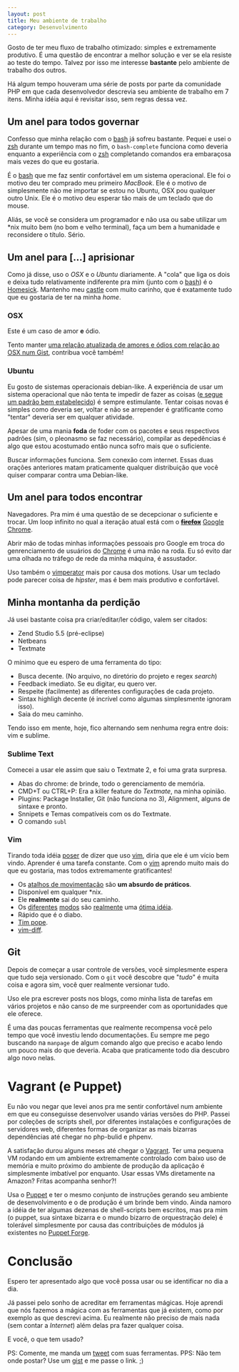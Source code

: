 ```yaml
---
layout: post
title: Meu ambiente de trabalho
category: Desenvolvimento
---
```


Gosto de ter meu fluxo de trabalho otimizado: simples e extremamente produtivo. É uma questão de encontrar a melhor solução e ver se ela resiste ao teste do tempo. Talvez por isso me interesse **bastante** pelo ambiente de trabalho dos outros.

Há algum tempo houveram uma série de posts por parte da comunidade PHP em que cada desenvolvedor descrevia seu ambiente de trabalho em 7 itens. Minha idéia aqui é revisitar isso, sem regras dessa vez.

## Um anel para todos governar

Confesso que minha relação com o [bash][] já sofreu bastante. Pequei e usei o [zsh][] durante um tempo mas no fim, o `bash-complete` funciona como deveria enquanto a experiência com o [zsh][] completando comandos era embaraçosa mais vezes do que eu gostaria.

É o [bash][] que me faz sentir confortável em um sistema operacional. Ele foi o motivo deu ter comprado meu primeiro *MacBook*. Ele é o motivo de simplesmente não me importar se estou no Ubuntu, OSX pou qualquer outro Unix. Ele é o motivo deu esperar tão mais de um teclado que do mouse. 

Aliás, se você se considera um programador e não usa ou sabe utilizar um \*nix muito bem (no bom e velho terminal), faça um bem a humanidade e reconsidere o título. Sério.

## Um anel para […] aprisionar

Como já disse, uso o *OSX* e o *Ubuntu* diariamente. A "cola" que liga os dois e deixa tudo relativamente indiferente pra mim (junto com o [bash][]) é o [Homesick](https://github.com/technicalpickles/homesick). Mantenho meu [castle](https://github.com/augustohp/warwick) com muito carinho, que é exatamente tudo que eu gostaria de ter na minha *home*.

### OSX

Este é um caso de amor **e** ódio. 

Tento manter [uma relação atualizada de amores e ódios com relação ao OSX num Gist](https://gist.github.com/augustohp/4000099), contribua você também!

### Ubuntu

Eu gosto de sistemas operacionais debian-like. A experiência de usar um sistema operacional que não tenta te impedir de fazer as coisas ([e segue um padrão bem estabelecido][debian-posix]) é sempre estimulante. Tentar coisas novas é simples como deveria ser, voltar e não se arrepender é gratificante como "tentar" deveria ser em qualquer atividade.

Apesar de uma mania **foda** de foder com os pacotes e seus respectivos padrões (sim, o pleonasmo se faz necessário), compilar as depedências é algo que estou acostumado então nunca sofro mais que o suficiente.

Buscar informações funciona. Sem conexão com internet. Essas duas orações anteriores matam praticamente qualquer distribuição que você quiser comparar contra uma Debian-like.

## Um anel para todos encontrar

Navegadores. Pra mim é uma questão de se decepcionar o suficiente e trocar. Um loop infinito no qual a iteração atual está com o ~~[**firefox**](https://getfirefox.com)~~ [Google Chrome](http://google.com/crome).

Abrir mão de todas minhas informações pessoais pro Google em troca do genrenciamento de usuários do [Chrome](https://google.com/chrome) é uma mão na roda. Eu só evito dar uma olhada no tráfego de rede da minha máquina, é assustador.

Uso também o [vimperator](https://vimperator.org) mais por causa dos motions. Usar um teclado pode parecer coisa de *hipster*, mas é bem mais produtivo e confortável.

## Minha montanha da perdição

Já usei bastante coisa pra criar/editar/ler código, valem ser citados:

* Zend Studio 5.5 (pré-eclipse)
* Netbeans
* Textmate

O mínimo que eu espero de uma ferramenta do tipo:

* Busca decente. (No arquivo, no diretório do projeto e regex *search*)
* Feedback imediato. Se eu digitar, eu quero ver.
* Respeite (facilmente) as diferentes configurações de cada projeto.
* Sintax highligh decente (é incrível como algumas simplesmente ignoram isso).
* Saia do meu caminho.

Tendo isso em mente, hoje, fico alternando sem nenhuma regra entre dois: vim e sublime.

### Sublime Text

Comecei a usar ele assim que saiu o Textmate 2, e foi uma grata surpresa.

- Abas do chrome: de brinde, todo o gerenciamento de memória.
- CMD+T ou CTRL+P: Era a killer feature do *Textmate*, na minha opinião.
- Plugins: Package Installer, Git (não funciona no 3), Alignment, alguns de sintaxe e pronto.
- Snnipets e Temas compatíveis com os do Textmate.
- O comando `subl`

### Vim

Tirando toda idéia [poser](https://www.wikihow.com/Tell-if-You-Are-a-Metal-Poser) de dizer que uso [vim][], diria que ele é um vício bem vindo. Aprender é uma tarefa constante. Com o [vim][] aprendo muito mais do que eu gostaria, mas todos extremamente gratificantes!

- Os [atalhos de movimentação](https://vimdoc.sourceforge.net/htmldoc/usr_03.html) são **um absurdo de práticos**.
- Disponível em qualquer \*nix.
- Ele **realmente** sai do seu caminho.
- Os [diferentes](https://vimdoc.sourceforge.net/htmldoc/intro.html#Normal) [modos](http://vimdoc.sourceforge.net/htmldoc/insert.html#Insert) são [realmente](http://vimdoc.sourceforge.net/htmldoc/cmdline.html#Command-line) uma [ótima idéia](http://vimdoc.sourceforge.net/htmldoc/visual.html#Visual).
- Rápido que é o diabo.
- [Tim pope](https://github.com/tpope).
- [vim-diff](https://vimdoc.sourceforge.net/htmldoc/diff.html).

Git
---

Depois de começar a usar controle de versões, você simplesmente espera que tudo seja versionado. Com o `git` você descobre que "*tudo*" é muita coisa e agora sim, você quer realmente versionar tudo.

Uso ele pra escrever posts nos blogs, como minha lista de tarefas em vários projetos e não canso de me surpreender com as oportunidades que ele oferece.

É uma das poucas ferramentas que realmente recompensa você pelo tempo que você investiu lendo documentações. Eu sempre me pego buscando na `manpage` de algum comando algo que preciso e acabo lendo um pouco mais do que deveria. Acaba que praticamente todo dia descubro algo novo nelas.

# Vagrant (e Puppet)

Eu não vou negar que levei anos pra me sentir confortável num ambiente em que eu conseguisse desenvolver usando várias versões do PHP. Passei por coleções de scripts shell, por diferentes instalações e configurações de servidores web, diferentes formas de organizar as mais bizarras dependências até chegar no php-bulid e phpenv.

A satisfação durou alguns meses até chegar o [Vagrant][]. Ter uma pequena VM rodando em um ambiente extremamente controlado com baixo uso de memória e muito próximo do ambiente de produção da aplicação é simplesmente imbatível por enquanto. Usar essas VMs diretamente na Amazon? Fritas acompanha senhor?!

Usa o [Puppet][] e ter o mesmo conjunto de instruções gerando seu ambiente de desenvolvimento e o de produção é um brinde bem vindo. Ainda namoro a idéia de ter algumas dezenas de shell-scripts bem escritos, mas pra mim (o puppet, sua sintaxe bizarra e o mundo bizarro de orquestração dele) é tolerável simplesmente por causa das contribuições de módulos já existentes no [Puppet Forge][puppet-forge].

# Conclusão

Espero ter apresentado algo que você possa usar ou se identificar no dia a dia.

Já passei pelo sonho de acreditar em ferramentas mágicas. Hoje aprendi que nós fazemos a mágica com as ferramentas que já existem, como por exemplo as que descrevi acima. Eu realmente não preciso de mais nada (sem contar a *Internet*) além delas pra fazer qualquer coisa.

E você, o que tem usado?

PS: Comente, me manda um [tweet](https://twitter.com/augustohp) com suas ferramentas.
PPS: Não tem onde postar? Use um [gist](https://gist.github.com) e me passe o link. ;)

[zsh]: https://www.zsh.org/
[bash]: https://www.gnu.org/software/bash/
[vagrant]: https://www.vagrantup.com/
[puppet]: https://puppetlabs.com/
[puppet-forge]: https://forge.puppetlabs.com/
[vim]: https://www.vim.org/
[debian-posix]: https://wiki.debian.org/POSIX
